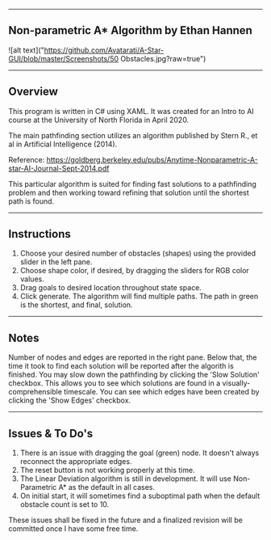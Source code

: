 ----------------
Non-parametric A* Algorithm by Ethan Hannen
----------------

![alt text]("https://github.com/Avatarati/A-Star-GUI/blob/master/Screenshots/50 Obstacles.jpg?raw=true")

----------------
Overview
----------------

This program is written in C# using XAML. It was created for an Intro to AI course at the University of North Florida in April 2020. 

The main pathfinding section utilizes an algorithm published by Stern R., et al in Artificial Intelligence (2014).

Reference: https://goldberg.berkeley.edu/pubs/Anytime-Nonparametric-A-star-AI-Journal-Sept-2014.pdf

This particular algorithm is suited for finding fast solutions to a pathfinding problem and then working toward refining that solution until the shortest path is found.

----------------
Instructions
----------------

1. Choose your desired number of obstacles (shapes) using the provided slider in the left pane.
2. Choose shape color, if desired, by dragging the sliders for RGB color values.
3. Drag goals to desired location throughout state space.
4. Click generate. The algorithm will find multiple paths. The path in green is the shortest, and final, solution.

----------------
Notes
----------------

Number of nodes and edges are reported in the right pane.
Below that, the time it took to find each solution will be reported after the algorith is finished.
You may slow down the pathfinding by clicking the 'Slow Solution' checkbox. This allows you to see which solutions are found in a visually-comprehensible timescale.
You can see which edges have been created by clicking the 'Show Edges' checkbox.

----------------
Issues & To Do's
----------------

1. There is an issue with dragging the goal (green) node. It doesn't always reconnect the appropriate edges.
2. The reset button is not working properly at this time.
3. The Linear Deviation algorithm is still in development. It will use Non-Parametric A* as the default in all cases.
4. On initial start, it will sometimes find a suboptimal path when the default obstacle count is set to 10. 

These issues shall be fixed in the future and a finalized revision will be committed once I have some free time.
